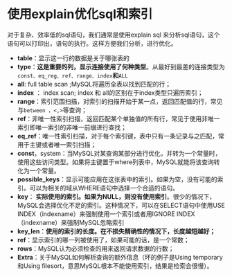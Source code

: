# 使用explain优化sql和索引

对于复杂、效率低的sql语句，我们通常是使用explain sql 来分析sql语句，这个语句可以打印出，语句的执行。这样方便我们分析，进行优化。

* **table**：显示这一行的数据是关于哪张表的
* **type**：**这是重要的列，显示连接使用了何种类型**。从最好到最差的连接类型为`const、eq_reg、ref、range、index`**和**`ALL`
* **all**: full table scan ;MySQL将遍历全表以找到匹配的行；
* **index** ： index scan; index 和 all的区别在于index类型只遍历索引；
* **range**：索引范围扫描，对索引的扫描开始于某一点，返回匹配值的行，常见与`between ，<,>`等查询；
* **ref**：非唯一性索引扫描，返回匹配某个单独值的所有行，常见于使用非唯一索引即唯一索引的非唯一前缀进行查找；
* **eq\_ref**：唯一性索引扫描，对于每个索引键，表中只有一条记录与之匹配，常用于主键或者唯一索引扫描；
* **const**，system：当MySQL对某查询某部分进行优化，并转为一个常量时，使用这些访问类型。如果将主键置于where列表中，MySQL就能将该查询转化为一个常量。
* **possible\_keys**：显示可能应用在这张表中的索引。如果为空，没有可能的索引。可以为相关的域从WHERE语句中选择一个合适的语句。
* **key**： **实际使用的索引。如果为NULL，则没有使用索引**。很少的情况下，MySQL会选择优化不足的索引。这种情况下，可以在SELECT语句中使用USE INDEX（indexname）来强制使用一个索引或者用IGNORE INDEX（indexname）来强制MySQL忽略索引
* **key\_len**：**使用的索引的长度。在不损失精确性的情况下，长度越短越好；**
* **ref**：显示索引的哪一列被使用了，如果可能的话，是一个常数；
* **rows**：MySQL认为必须检查的用来返回请求数据的行数；
* **Extra**：关于MySQL如何解析查询的额外信息（坏的例子是Using temporary和Using filesort，意思MySQL根本不能使用索引，结果是检索会很慢）。



